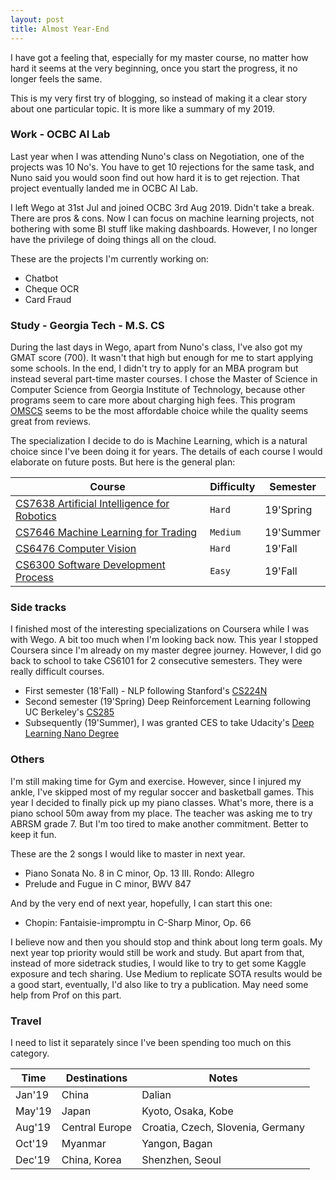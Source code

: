 ```yaml
---
layout: post
title: Almost Year-End
---
```


I have got a feeling that, especially for my master course, no matter how hard it seems at the very beginning, once you start the progress, it no longer feels the same.

This is my very first try of blogging, so instead of making it a clear story about one particular topic. It is more like a summary of my 2019.

### Work - OCBC AI Lab

Last year when I was attending Nuno's class on Negotiation, one of the projects was 10 No's. You have to get 10 rejections for the same task, and Nuno said you would soon find out how hard it is to get rejection. That project eventually landed me in OCBC AI Lab.

I left Wego at 31st Jul and joined OCBC 3rd Aug 2019. Didn't take a break. There are pros & cons. Now I can focus on machine learning projects, not bothering with some BI stuff like making dashboards. However, I no longer have the privilege of doing things all on the cloud.

These are the projects I'm currently working on:

* Chatbot
* Cheque OCR
* Card Fraud


### Study - Georgia Tech - M.S. CS

During the last days in Wego, apart from Nuno's class, I've also got my GMAT score (700). It wasn't that high but enough for me to start applying some schools. In the end, I didn't try to apply for an MBA program but instead several part-time master courses. I chose the Master of Science in Computer Science from Georgia Institute of Technology, because other programs seem to care more about charging high fees. This program [OMSCS](http://www.omscs.gatech.edu/) seems to be the most affordable choice while the quality seems great from reviews.

The specialization I decide to do is Machine Learning, which is a natural choice since I've been doing it for years. The details of each course I would elaborate on future posts. But here is the general plan:

Course | Difficulty | Semester
--- | --- | ---
[CS7638 Artificial Intelligence for Robotics](http://www.omscs.gatech.edu/cs-7638-artificial-intelligence-robotics) | `Hard` | 19'Spring
[CS7646 Machine Learning for Trading](http://www.omscs.gatech.edu/cs-7646-machine-learning-trading) | `Medium` | 19'Summer
[CS6476 Computer Vision](http://www.omscs.gatech.edu/cs-6476-computer-vision) | `Hard` | 19'Fall
[CS6300 Software Development Process](http://www.omscs.gatech.edu/cs-6300-software-development-process) | `Easy` | 19'Fall


### Side tracks

I finished most of the interesting specializations on Coursera while I was with Wego. A bit too much when I'm looking back now. This year I stopped Coursera since I'm already on my master degree journey. However, I did go back to school to take CS6101 for 2 consecutive semesters. They were really difficult courses. 

* First semester (18'Fall) - NLP following Stanford's [CS224N](http://cs224n.stanford.edu/) 
* Second semester (19'Spring) Deep Reinforcement Learning following UC Berkeley's [CS285](http://rail.eecs.berkeley.edu/deeprlcourse/)
* Subsequently (19'Summer), I was granted CES to take Udacity's [Deep Learning Nano Degree](https://www.udacity.com/course/deep-learning-nanodegree--nd101)


### Others

I'm still making time for Gym and exercise. However, since I injured my ankle, I've skipped most of my regular soccer and basketball games.
This year I decided to finally pick up my piano classes. What's more, there is a piano school 50m away from my place. The teacher was asking me to try ABRSM grade 7. But I'm too tired to make another commitment. Better to keep it fun. 

These are the 2 songs I would like to master in next year.
* Piano Sonata No. 8 in C minor, Op. 13 III. Rondo: Allegro
* Prelude and Fugue in C minor, BWV 847

And by the very end of next year, hopefully, I can start this one:
* Chopin: Fantaisie-impromptu in C-Sharp Minor, Op. 66

I believe now and then you should stop and think about long term goals. My next year top priority would still be work and study. But apart from that, instead of more sidetrack studies, I would like to try to get some Kaggle exposure and tech sharing. Use Medium to replicate SOTA results would be a good start, eventually, I'd also like to try a publication. May need some help from Prof on this part.


### Travel

I need to list it separately since I've been spending too much on this category. 

Time | Destinations | Notes
--- | --- | ---
Jan'19 | China | Dalian
May'19 | Japan | Kyoto, Osaka, Kobe
Aug'19 | Central Europe | Croatia, Czech, Slovenia, Germany
Oct'19 | Myanmar | Yangon, Bagan
Dec'19 | China, Korea | Shenzhen, Seoul